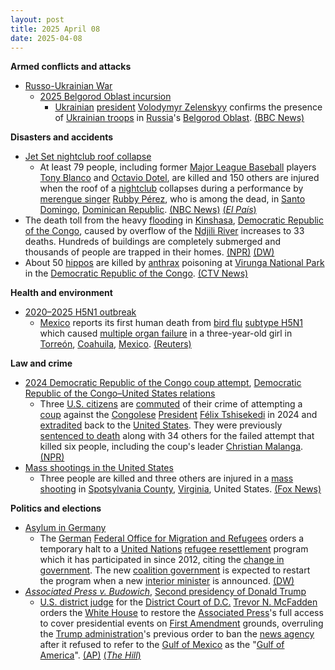 ```yaml
---
layout: post
title: 2025 April 08
date: 2025-04-08
---
```



**Armed conflicts and attacks**

* [Russo-Ukrainian War](https://en.wikipedia.org/wiki/Russo-Ukrainian_War "Russo-Ukrainian War")
  + [2025 Belgorod Oblast incursion](https://en.wikipedia.org/wiki/2025_Belgorod_Oblast_incursion "2025 Belgorod Oblast incursion")
    - [Ukrainian](https://en.wikipedia.org/wiki/Ukraine "Ukraine") [president](https://en.wikipedia.org/wiki/President_of_Ukraine "President of Ukraine") [Volodymyr Zelenskyy](https://en.wikipedia.org/wiki/Volodymyr_Zelenskyy "Volodymyr Zelenskyy") confirms the presence of [Ukrainian troops](https://en.wikipedia.org/wiki/Ukrainian_Armed_Forces "Ukrainian Armed Forces") in [Russia](https://en.wikipedia.org/wiki/Russia "Russia")'s [Belgorod Oblast](https://en.wikipedia.org/wiki/Belgorod_Oblast "Belgorod Oblast"). [(BBC News)](https://www.bbc.com/news/articles/cwy7dv6zk36o)

**Disasters and accidents**

* [Jet Set nightclub roof collapse](https://en.wikipedia.org/wiki/Jet_Set_nightclub_roof_collapse "Jet Set nightclub roof collapse")
  + At least 79 people, including former [Major League Baseball](https://en.wikipedia.org/wiki/Major_League_Baseball "Major League Baseball") players [Tony Blanco](https://en.wikipedia.org/wiki/Tony_Blanco "Tony Blanco") and [Octavio Dotel](https://en.wikipedia.org/wiki/Octavio_Dotel "Octavio Dotel"), are killed and 150 others are injured when the roof of a [nightclub](https://en.wikipedia.org/wiki/Nightclub "Nightclub") collapses during a performance by [merengue singer](https://en.wikipedia.org/wiki/Merengue_music "Merengue music") [Rubby Pérez](https://en.wikipedia.org/wiki/Rubby_P%C3%A9rez "Rubby Pérez"), who is among the dead, in [Santo Domingo](https://en.wikipedia.org/wiki/Santo_Domingo "Santo Domingo"), [Dominican Republic](https://en.wikipedia.org/wiki/Dominican_Republic "Dominican Republic"). [(NBC News)](https://www.nbcnews.com/news/world/13-dead-90-hospitalized-roof-dominican-republic-club-collapses-rcna200158) [(*El País*)](https://elpais.com/america/2025-04-08/al-menos-15-muertos-y-mas-de-100-heridos-al-desplomarse-el-techo-de-una-discoteca-en-santo-domingo.html)
* The death toll from the heavy [flooding](https://en.wikipedia.org/wiki/Flooding "Flooding") in [Kinshasa](https://en.wikipedia.org/wiki/Kinshasa "Kinshasa"), [Democratic Republic of the Congo](https://en.wikipedia.org/wiki/Democratic_Republic_of_the_Congo "Democratic Republic of the Congo"), caused by overflow of the [Ndjili River](https://en.wikipedia.org/wiki/Ndjili_River "Ndjili River") increases to 33 deaths. Hundreds of buildings are completely submerged and thousands of people are trapped in their homes. [(NPR)](https://www.npr.org/2025/04/08/nx-s1-5355599/congo-kinshasa-flooding) [(DW)](https://www.dw.com/en/heavy-flooding-in-kinshasa-kills-at-least-33-people/video-72170087)
* About 50 [hippos](https://en.wikipedia.org/wiki/Hippo "Hippo") are killed by [anthrax](https://en.wikipedia.org/wiki/Anthrax "Anthrax") poisoning at [Virunga National Park](https://en.wikipedia.org/wiki/Virunga_National_Park "Virunga National Park") in the [Democratic Republic of the Congo](https://en.wikipedia.org/wiki/Democratic_Republic_of_the_Congo "Democratic Republic of the Congo"). [(CTV News)](https://www.ctvnews.ca/climate-and-environment/article/anthrax-kills-50-hippos-in-africas-oldest-nature-reserve/)

**Health and environment**

* [2020–2025 H5N1 outbreak](https://en.wikipedia.org/wiki/2020%E2%80%932025_H5N1_outbreak "2020–2025 H5N1 outbreak")
  + [Mexico](https://en.wikipedia.org/wiki/Mexico "Mexico") reports its first human death from [bird flu](https://en.wikipedia.org/wiki/Avian_influenza "Avian influenza") [subtype H5N1](https://en.wikipedia.org/wiki/Influenza_A_virus_subtype_H5N1 "Influenza A virus subtype H5N1") which caused [multiple organ failure](https://en.wikipedia.org/wiki/Multiple_organ_dysfunction_syndrome "Multiple organ dysfunction syndrome") in a three-year-old girl in [Torreón](https://en.wikipedia.org/wiki/Torre%C3%B3n "Torreón"), [Coahuila](https://en.wikipedia.org/wiki/Coahuila "Coahuila"), [Mexico](https://en.wikipedia.org/wiki/Mexico "Mexico"). [(Reuters)](https://www.reuters.com/world/americas/mexico-reports-first-human-death-h5n1-bird-flu-2025-04-08/)

**Law and crime**

* [2024 Democratic Republic of the Congo coup attempt](https://en.wikipedia.org/wiki/2024_Democratic_Republic_of_the_Congo_coup_attempt "2024 Democratic Republic of the Congo coup attempt"), [Democratic Republic of the Congo–United States relations](https://en.wikipedia.org/wiki/Democratic_Republic_of_the_Congo%E2%80%93United_States_relations "Democratic Republic of the Congo–United States relations")
  + Three [U.S. citizens](https://en.wikipedia.org/wiki/Citizenship_of_the_United_States "Citizenship of the United States") are [commuted](https://en.wikipedia.org/wiki/Commutation_%28law%29 "Commutation (law)") of their crime of attempting a [coup](https://en.wikipedia.org/wiki/Coup_d%27%C3%A9tat "Coup d'état") against the [Congolese](https://en.wikipedia.org/wiki/Democratic_Republic_of_the_Congo "Democratic Republic of the Congo") [President](https://en.wikipedia.org/wiki/President_of_the_Democratic_Republic_of_the_Congo "President of the Democratic Republic of the Congo") [Félix Tshisekedi](https://en.wikipedia.org/wiki/F%C3%A9lix_Tshisekedi "Félix Tshisekedi") in 2024 and [extradited](https://en.wikipedia.org/wiki/Extradition "Extradition") back to the [United States](https://en.wikipedia.org/wiki/United_States "United States"). They were previously [sentenced to death](https://en.wikipedia.org/wiki/Death_sentence "Death sentence") along with 34 others for the failed attempt that killed six people, including the coup's leader [Christian Malanga](https://en.wikipedia.org/wiki/Christian_Malanga "Christian Malanga"). [(NPR)](https://www.npr.org/2025/04/08/nx-s1-5356069/american-drc-coup-plotters-us)
* [Mass shootings in the United States](https://en.wikipedia.org/wiki/Mass_shootings_in_the_United_States "Mass shootings in the United States")
  + Three people are killed and three others are injured in a [mass shooting](https://en.wikipedia.org/wiki/Mass_shooting "Mass shooting") in [Spotsylvania County](https://en.wikipedia.org/wiki/Spotsylvania_County%2C_Virginia "Spotsylvania County, Virginia"), [Virginia](https://en.wikipedia.org/wiki/Virginia "Virginia"), United States. [(Fox News)](https://www.fox5dc.com/news/heavy-police-spotsylvania-county-neighborhood-shooting-possible)

**Politics and elections**

* [Asylum in Germany](https://en.wikipedia.org/wiki/Asylum_in_Germany "Asylum in Germany")
  + The [German](https://en.wikipedia.org/wiki/Germany "Germany") [Federal Office for Migration and Refugees](https://en.wikipedia.org/wiki/Federal_Office_for_Migration_and_Refugees "Federal Office for Migration and Refugees") orders a temporary halt to a [United Nations](https://en.wikipedia.org/wiki/United_Nations_High_Commissioner_for_Refugees "United Nations High Commissioner for Refugees") [refugee resettlement](https://en.wikipedia.org/wiki/Third_country_resettlement "Third country resettlement") program which it has participated in since 2012, citing the [change in government](https://en.wikipedia.org/wiki/2025_German_federal_election "2025 German federal election"). The new [coalition government](https://en.wikipedia.org/wiki/German_governing_coalition "German governing coalition") is expected to restart the program when a new [interior minister](https://en.wikipedia.org/wiki/Federal_Ministry_of_the_Interior_%28Germany%29 "Federal Ministry of the Interior (Germany)") is announced. [(DW)](https://www.dw.com/en/germany-orders-halt-on-un-refugee-resettlement-program/a-72171825)
* *[Associated Press v. Budowich](https://en.wikipedia.org/wiki/Associated_Press_v._Budowich "Associated Press v. Budowich")*, [Second presidency of Donald Trump](https://en.wikipedia.org/wiki/Second_presidency_of_Donald_Trump "Second presidency of Donald Trump")
  + [U.S. district judge](https://en.wikipedia.org/wiki/United_States_federal_judge "United States federal judge") for the [District Court of D.C.](https://en.wikipedia.org/wiki/United_States_District_Court_for_the_District_of_Columbia "United States District Court for the District of Columbia") [Trevor N. McFadden](https://en.wikipedia.org/wiki/Trevor_N._McFadden "Trevor N. McFadden") orders the [White House](https://en.wikipedia.org/wiki/White_House "White House") to restore the [Associated Press](https://en.wikipedia.org/wiki/Associated_Press "Associated Press")'s full access to cover presidential events on [First Amendment](https://en.wikipedia.org/wiki/First_Amendment "First Amendment") grounds, overruling the [Trump administration](https://en.wikipedia.org/wiki/Trump_administration "Trump administration")'s previous order to ban the [news agency](https://en.wikipedia.org/wiki/News_agency "News agency") after it refused to refer to the [Gulf of Mexico](https://en.wikipedia.org/wiki/Gulf_of_Mexico "Gulf of Mexico") as the "[Gulf of America](https://en.wikipedia.org/wiki/Executive_Order_14172 "Executive Order 14172")". [(AP)](https://apnews.com/article/trump-ap-media-court-white-house-events-access-f346a0efe87c1dec4d6f90e6041abd09) [(*The Hill*)](https://thehill.com/homenews/administration/5238923-trump-administration-ap-access/)
